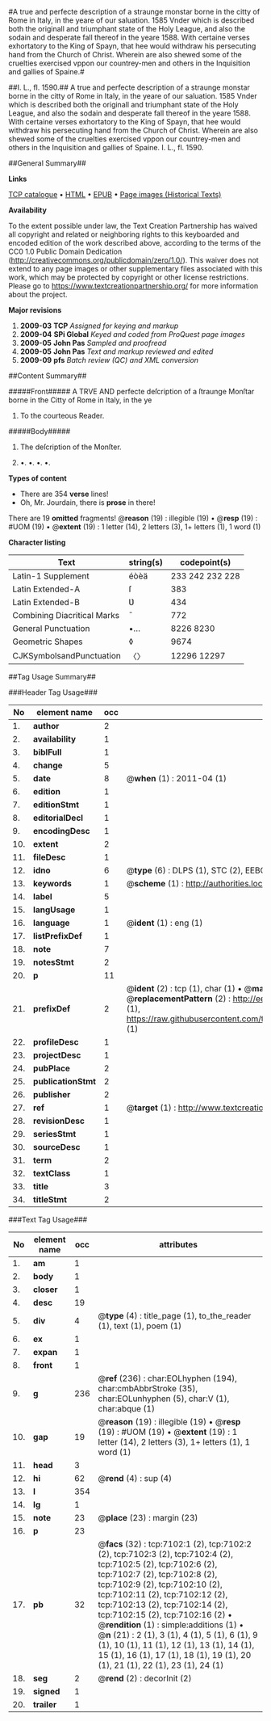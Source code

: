 #A true and perfecte description of a straunge monstar borne in the citty of Rome in Italy, in the yeare of our saluation. 1585 Vnder which is described both the originall and triumphant state of the Holy League, and also the sodain and desperate fall thereof in the yeare 1588. With certaine verses exhortatory to the King of Spayn, that hee would withdraw his persecuting hand from the Church of Christ. Wherein are also shewed some of the cruelties exercised vppon our countrey-men and others in the Inquisition and gallies of Spaine.#

##I. L., fl. 1590.##
A true and perfecte description of a straunge monstar borne in the citty of Rome in Italy, in the yeare of our saluation. 1585 Vnder which is described both the originall and triumphant state of the Holy League, and also the sodain and desperate fall thereof in the yeare 1588. With certaine verses exhortatory to the King of Spayn, that hee would withdraw his persecuting hand from the Church of Christ. Wherein are also shewed some of the cruelties exercised vppon our countrey-men and others in the Inquisition and gallies of Spaine.
I. L., fl. 1590.

##General Summary##

**Links**

[TCP catalogue](http://www.ota.ox.ac.uk/tcp/)  • 
[HTML](http://tei.it.ox.ac.uk/tcp/Texts-HTML/free/A04/A04966.html)  • 
[EPUB](http://tei.it.ox.ac.uk/tcp/Texts-EPUB/free/A04/A04966.epub) • 
[Page images (Historical Texts)](https://historicaltexts.jisc.ac.uk/eebo-99842449e)

**Availability**

To the extent possible under law, the Text Creation Partnership has waived all copyright and related or neighboring rights to this keyboarded and encoded edition of the work described above, according to the terms of the CC0 1.0 Public Domain Dedication (http://creativecommons.org/publicdomain/zero/1.0/). This waiver does not extend to any page images or other supplementary files associated with this work, which may be protected by copyright or other license restrictions. Please go to https://www.textcreationpartnership.org/ for more information about the project.

**Major revisions**

1. __2009-03__ __TCP__ *Assigned for keying and markup*
1. __2009-04__ __SPi Global__ *Keyed and coded from ProQuest page images*
1. __2009-05__ __John Pas__ *Sampled and proofread*
1. __2009-05__ __John Pas__ *Text and markup reviewed and edited*
1. __2009-09__ __pfs__ *Batch review (QC) and XML conversion*

##Content Summary##

#####Front#####
A TRVE AND perfecte deſcription of a ſtraunge Monſtar borne in the Citty of Rome in Italy, in the ye
1. To the courteous Reader.

#####Body#####

1. The deſcription of the Monſter.

1. •. •. •. •.

**Types of content**

  * There are 354 **verse** lines!
  * Oh, Mr. Jourdain, there is **prose** in there!

There are 19 **omitted** fragments! 
 @__reason__ (19) : illegible (19)  •  @__resp__ (19) : #UOM (19)  •  @__extent__ (19) : 1 letter (14), 2 letters (3), 1+ letters (1), 1 word (1)

**Character listing**


|Text|string(s)|codepoint(s)|
|---|---|---|
|Latin-1 Supplement|éòèä|233 242 232 228|
|Latin Extended-A|ſ|383|
|Latin Extended-B|Ʋ|434|
|Combining             Diacritical Marks|̄|772|
|General Punctuation|•…|8226 8230|
|Geometric Shapes|◊|9674|
|CJKSymbolsandPunctuation|〈〉|12296 12297|

##Tag Usage Summary##

###Header Tag Usage###

|No|element name|occ|attributes|
|---|---|---|---|
|1.|__author__|2||
|2.|__availability__|1||
|3.|__biblFull__|1||
|4.|__change__|5||
|5.|__date__|8| @__when__ (1) : 2011-04 (1)|
|6.|__edition__|1||
|7.|__editionStmt__|1||
|8.|__editorialDecl__|1||
|9.|__encodingDesc__|1||
|10.|__extent__|2||
|11.|__fileDesc__|1||
|12.|__idno__|6| @__type__ (6) : DLPS (1), STC (2), EEBO-CITATION (1), PROQUEST (1), VID (1)|
|13.|__keywords__|1| @__scheme__ (1) : http://authorities.loc.gov/ (1)|
|14.|__label__|5||
|15.|__langUsage__|1||
|16.|__language__|1| @__ident__ (1) : eng (1)|
|17.|__listPrefixDef__|1||
|18.|__note__|7||
|19.|__notesStmt__|2||
|20.|__p__|11||
|21.|__prefixDef__|2| @__ident__ (2) : tcp (1), char (1)  •  @__matchPattern__ (2) : ([0-9\-]+):([0-9IVX]+) (1), (.+) (1)  •  @__replacementPattern__ (2) : http://eebo.chadwyck.com/downloadtiff?vid=$1&page=$2 (1), https://raw.githubusercontent.com/textcreationpartnership/Texts/master/tcpchars.xml#$1 (1)|
|22.|__profileDesc__|1||
|23.|__projectDesc__|1||
|24.|__pubPlace__|2||
|25.|__publicationStmt__|2||
|26.|__publisher__|2||
|27.|__ref__|1| @__target__ (1) : http://www.textcreationpartnership.org/docs/. (1)|
|28.|__revisionDesc__|1||
|29.|__seriesStmt__|1||
|30.|__sourceDesc__|1||
|31.|__term__|2||
|32.|__textClass__|1||
|33.|__title__|3||
|34.|__titleStmt__|2||


###Text Tag Usage###

|No|element name|occ|attributes|
|---|---|---|---|
|1.|__am__|1||
|2.|__body__|1||
|3.|__closer__|1||
|4.|__desc__|19||
|5.|__div__|4| @__type__ (4) : title_page (1), to_the_reader (1), text (1), poem (1)|
|6.|__ex__|1||
|7.|__expan__|1||
|8.|__front__|1||
|9.|__g__|236| @__ref__ (236) : char:EOLhyphen (194), char:cmbAbbrStroke (35), char:EOLunhyphen (5), char:V (1), char:abque (1)|
|10.|__gap__|19| @__reason__ (19) : illegible (19)  •  @__resp__ (19) : #UOM (19)  •  @__extent__ (19) : 1 letter (14), 2 letters (3), 1+ letters (1), 1 word (1)|
|11.|__head__|3||
|12.|__hi__|62| @__rend__ (4) : sup (4)|
|13.|__l__|354||
|14.|__lg__|1||
|15.|__note__|23| @__place__ (23) : margin (23)|
|16.|__p__|23||
|17.|__pb__|32| @__facs__ (32) : tcp:7102:1 (2), tcp:7102:2 (2), tcp:7102:3 (2), tcp:7102:4 (2), tcp:7102:5 (2), tcp:7102:6 (2), tcp:7102:7 (2), tcp:7102:8 (2), tcp:7102:9 (2), tcp:7102:10 (2), tcp:7102:11 (2), tcp:7102:12 (2), tcp:7102:13 (2), tcp:7102:14 (2), tcp:7102:15 (2), tcp:7102:16 (2)  •  @__rendition__ (1) : simple:additions (1)  •  @__n__ (21) : 2 (1), 3 (1), 4 (1), 5 (1), 6 (1), 9 (1), 10 (1), 11 (1), 12 (1), 13 (1), 14 (1), 15 (1), 16 (1), 17 (1), 18 (1), 19 (1), 20 (1), 21 (1), 22 (1), 23 (1), 24 (1)|
|18.|__seg__|2| @__rend__ (2) : decorInit (2)|
|19.|__signed__|1||
|20.|__trailer__|1||

